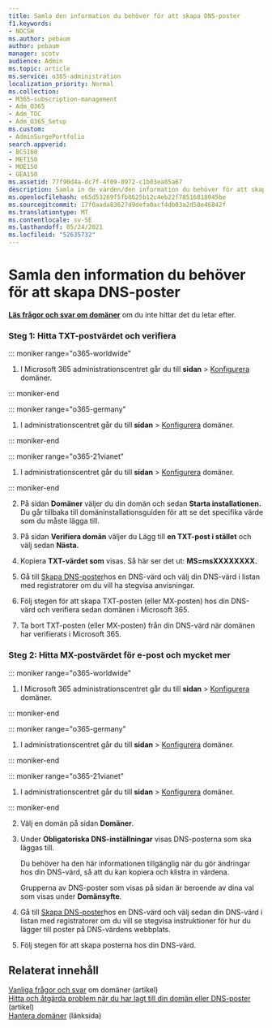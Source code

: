 ```yaml
---
title: Samla den information du behöver för att skapa DNS-poster
f1.keywords:
- NOCSH
ms.author: pebaum
author: pebaum
manager: scotv
audience: Admin
ms.topic: article
ms.service: o365-administration
localization_priority: Normal
ms.collection:
- M365-subscription-management
- Adm_O365
- Adm_TOC
- Adm_O365_Setup
ms.custom:
- AdminSurgePortfolio
search.appverid:
- BCS160
- MET150
- MOE150
- GEA150
ms.assetid: 77f90d4a-dc7f-4f09-8972-c1b03ea85a67
description: Samla in de värden/den information du behöver för att skapa DNS-poster för att ansluta din domän Microsoft 365 prenumerationen.
ms.openlocfilehash: e65d53269f5fb8625b12c4eb22f78516818045be
ms.sourcegitcommit: 17f0aada83627d9defa0acf4db03a2d58e46842f
ms.translationtype: MT
ms.contentlocale: sv-SE
ms.lasthandoff: 05/24/2021
ms.locfileid: "52635732"
---
```

# <a name="gather-the-information-you-need-to-create-dns-records"></a>Samla den information du behöver för att skapa DNS-poster

 **[Läs frågor och svar om domäner](../setup/domains-faq.yml)** om du inte hittar det du letar efter. 
  
### <a name="step-1-find-the-txt-record-value-and-verify"></a>Steg 1: Hitta TXT-postvärdet och verifiera

::: moniker range="o365-worldwide"

1. I Microsoft 365 administrationscentret går du till **sidan** \> <a href="https://go.microsoft.com/fwlink/p/?linkid=834818" target="_blank">Konfigurera</a> domäner.

::: moniker-end

::: moniker range="o365-germany"

1. I administrationscentret går du till **sidan** > <a href="https://go.microsoft.com/fwlink/p/?linkid=854615" target="_blank">Konfigurera</a> domäner.

::: moniker-end

::: moniker range="o365-21vianet"

1. I administrationscentret går du till **sidan** > <a href="https://go.microsoft.com/fwlink/p/?linkid=2007048" target="_blank">Konfigurera</a> domäner.

::: moniker-end
    
2. På sidan **Domäner** väljer du din domän och sedan **Starta installationen.** Du går tillbaka till domäninstallationsguiden för att se det specifika värde som du måste lägga till.
    
3. På sidan **Verifiera domän** väljer du Lägg till **en TXT-post i stället** och välj sedan **Nästa.**
    
4. Kopiera **TXT-värdet som** visas. Så här ser det ut: **MS=msXXXXXXXX.** 
    
5. Gå till [Skapa DNS-poster](create-dns-records-at-any-dns-hosting-provider.md)hos en DNS-värd och välj din DNS-värd i listan med registratorer om du vill ha stegvisa anvisningar.
    
6. Följ stegen för att skapa TXT-posten (eller MX-posten) hos din DNS-värd och verifiera sedan domänen i Microsoft 365.

7. Ta bort TXT-posten (eller MX-posten) från din DNS-värd när domänen har verifierats i Microsoft 365.
    
### <a name="step-2-find-the-mx-record-value-for-email-and-more"></a>Steg 2: Hitta MX-postvärdet för e-post och mycket mer

::: moniker range="o365-worldwide"

1. I Microsoft 365 administrationscentret går du till **sidan** \> <a href="https://go.microsoft.com/fwlink/p/?linkid=834818" target="_blank">Konfigurera</a> domäner.

::: moniker-end
    
::: moniker range="o365-germany"

1. I administrationscentret går du till **sidan** > <a href="https://go.microsoft.com/fwlink/p/?linkid=854615" target="_blank">Konfigurera</a> domäner.

::: moniker-end

::: moniker range="o365-21vianet"

1. I administrationscentret går du till **sidan** > <a href="https://go.microsoft.com/fwlink/p/?linkid=2007048" target="_blank">Konfigurera</a> domäner.

::: moniker-end
    
2. Välj en domän på sidan **Domäner**. 
    
3. Under **Obligatoriska DNS-inställningar** visas DNS-posterna som ska läggas till.
    
    Du behöver ha den här informationen tillgänglig när du gör ändringar hos din DNS-värd, så att du kan kopiera och klistra in värdena.
    
    Grupperna av DNS-poster som visas på sidan är beroende av dina val som visas under **Domänsyfte**.
    
4. Gå till [Skapa DNS-poster](create-dns-records-at-any-dns-hosting-provider.md)hos en DNS-värd och välj sedan din DNS-värd i listan med registratorer om du vill se stegvisa instruktioner för hur du lägger till poster på DNS-värdens webbplats.
    
5. Följ stegen för att skapa posterna hos din DNS-värd.

## <a name="related-content"></a>Relaterat innehåll

[Vanliga frågor och svar](../setup/domains-faq.yml) om domäner (artikel)\
[Hitta och åtgärda problem när du har lagt till din domän eller DNS-poster](find-and-fix-issues.md) (artikel)\
[Hantera domäner](index.yml) (länksida)